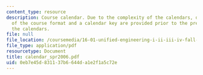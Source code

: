 ```yaml
---
content_type: resource
description: Course calendar. Due to the complexity of the calendars, detailed explanations
  of the course format and a calendar key are provided prior to the presentation of
  the calendars.
file: null
file_location: /coursemedia/16-01-unified-engineering-i-ii-iii-iv-fall-2005-spring-2006/0eb7e45d831137b6644da1e2f1a5c72e_calendar_spr2006.pdf
file_type: application/pdf
resourcetype: Document
title: calendar_spr2006.pdf
uid: 0eb7e45d-8311-37b6-644d-a1e2f1a5c72e
---
```

